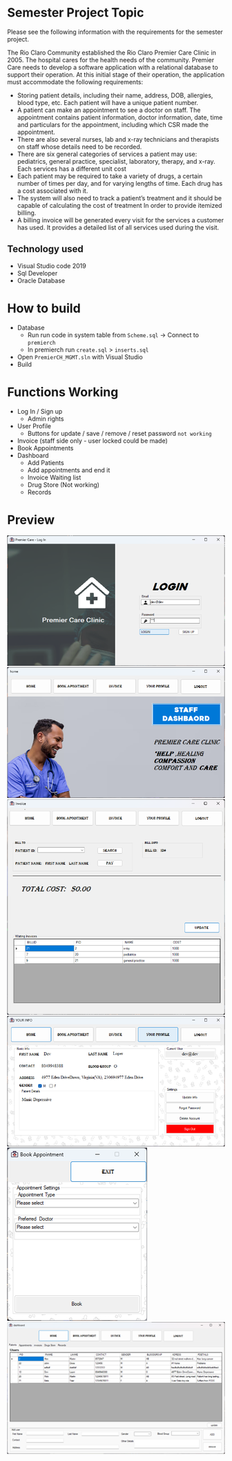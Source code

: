 ﻿# Semester Project Topic

Please see the following information with the requirements for the semester project.

The Rio Claro Community established the Rio Claro Premier Care Clinic in 2005.  The hospital cares for the health needs of the community. Premier Care needs to develop a software application with a relational database to support their operation.  At this initial stage of their operation, the application must accommodate the following requirements:  

+ Storing patient details, including their name, address, DOB, allergies, blood type, etc. Each patient will have a unique patient number.    
+ A patient can make an appointment to see a doctor on staff. The appointment contains patient information, doctor information, date, time and particulars for the appointment, including which CSR made the appointment.    
+ There are also several nurses, lab and x-ray technicians and therapists on staff whose details need to be recorded.
+ There are six general categories of services a patient may use: pediatrics, general practice, specialist, laboratory, therapy, and x-ray. Each services has a different unit cost  
+ Each patient may be required to take a variety of drugs, a certain number of times per day, and for varying lengths of time. Each drug has a cost associated with it.
+ The system will also need to track a patient’s treatment and it should be capable of calculating the cost of treatment In order to provide itemized billing.    
+ A billing invoice will be generated every visit for the services a customer has used. It provides a detailed list of all services used during the visit.   

## Technology used
 
+ Visual Studio code 2019
+ Sql Developer
+ Oracle Database
 
# How to build
 
+ Database
    - Run run code in system table from `Scheme.sql` -> Connect to `premierch`
    - In premierch run `create.sql` > `inserts.sql`
+ Open `PremierCH_MGMT.sln` with Visual Studio
+ Build
 
# Functions Working
- Log In / Sign up
    - Admin rights
- User Profile
    - Buttons for update / save / remove / reset password `not working` 
- Invoice (staff side only - user locked could be made)
- Book Appointments
- Dashboard
    - Add Patients
    - Add appointments and end it
    - Invoice Waiting list
    - Drug Store (Not working)
    - Records

# Preview
![Login](preview/PremierCH_1671299782.png)
![Home](preview/PremierCH_1671299788.png)
![Invoice](preview/PremierCH_1671299792.png)
![Info](preview/PremierCH_1671299797.png)
![Book Appointment](preview/PremierCH_1671299805.png)
![Dashbaord](preview/PremierCH_1671299811.png)
